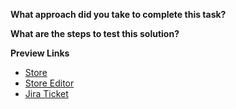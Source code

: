 [//]: # (Developers to use when completing a task and re-assigning to a growth manager - try to be as clear and thorough as possible. Ensure a developer check has been completed before sending over to Growth Manager)

**What approach did you take to complete this task?**

[//]: # (Instructions on how the work has been completed)

**What are the steps to test this solution?**

[//]: # (Instructions on how the Growth Manager or Client can test this. Such as theme settings, metafields etc.)


**Preview Links**

[//]: # (Please include a link to a demo store that includes preconfigured sections and settings to allow reviewers to easily test the features you are working on.)
[//]: # (Extension: https://chrome.google.com/webstore/detail/shopify-theme-helper/palnodkhbhhnaoecdfbifdfpibklccdk)

- [Store](https://XXXXXXXXXX.myshopify.com/?preview_theme_id=XXXXXXXXXX)
- [Store Editor](https://XXXXXXXXXX.myshopify.com/themes/XXXXXXXXXX/editor)
- [Jira Ticket](https://bravetheskies.atlassian.net/browse/XXXXXXXXXX-XX)